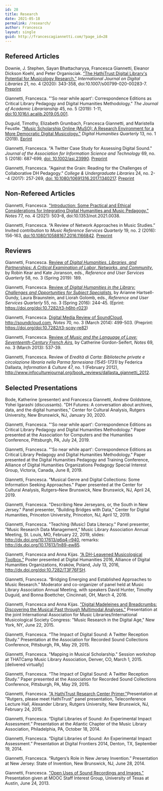 ```yaml
---
id: 28
title: Research
date: 2021-05-18
permalink: /research/
author: Francesca
layout: single
guid: http://francescagiannetti.com/?page_id=28
---
```

## Refereed Articles

Downie, J. Stephen, Sayan Bhattacharyya, Francesca Giannetti, Eleanor Dickson Koehl, and Peter Organisciak. [“The HathiTrust Digital Library's Potential for Musicology Research.”](https://doi.org/10.1007/s00799-020-00283-7) _International Journal on Digital Libraries_ 21, no. 4 (2020): 343-358, doi:10.1007/s00799-020-00283-7. [Preprint](https://doi.org/doi:10.7282/t3-y1bk-wf87)

Giannetti, Francesca. "'So near while apart': Correspondence Editions as Critical Library Pedagogy and Digital Humanities Methodology." _The Journal of Academic Librarianship_ 45, no. 5 (2019): 1-11, [doi:10.1016/j.acalib.2019.05.001](https://doi.org/10.1016/j.acalib.2019.05.001).

Duguid, Timothy, Elizabeth Grumbach, Francesca Giannetti, and Maristella Feustle. ["Music Scholarship Online (MuSO): A Research Environment for a More Democratic Digital Musicology."](http://www.digitalhumanities.org/dhq/vol/13/1/000381/000381.html) _Digital Humanities Quarterly_ 13, no. 1 (2019). [Eprint](https://doi.org/doi:10.7282/t3-11d6-ee79)

Giannetti, Francesca. "A Twitter Case Study for Assessing Digital Sound." _Journal of the Association for Information Science and Technology_ 69, no. 5 (2018): 687-699, [doi: 10.1002/asi.23990](http://dx.doi.org/10.1002/asi.23990). [Preprint](https://doi.org/doi:10.7282/T37P92F7)

Giannetti, Francesca. "Against the Grain: Reading for the Challenges of Collaborative DH Pedagogy." _College & Undergraduate Libraries_ 24, no. 2--4 (2017): 257-269, [doi: 10.1080/10691316.2017.1340217](http://dx.doi.org/10.1080/10691316.2017.1340217). [Preprint](https://doi.org/doi:10.7282/T3VD72JN)

## Non-Refereed Articles

Giannetti, Francesca. ["Introduction: Some Practical and Ethical Considerations for Integrating Digital Humanities and Music Pedagogy."](https://doi.org/10.1353/not.2021.0038) _Notes_ 77, no. 4 (2021): 503–8, doi:10.1353/not.2021.0038.

Giannetti, Francesca. “A Review of Network Approaches in Music Studies.” Invited contribution to _Music Reference Services Quarterly_ 19, no. 2 (2016): 156-163, [doi:10.1080/10588167.2016.1166842](http://dx.doi.org/10.1080/10588167.2016.1166842). [Preprint](https://doi.org/doi:10.7282/T3FF3VGC)

## Reviews

Giannetti, Francesca. [Review of _Digital Humanities, Libraries, and Partnerships: A Critical Examination of Labor, Networks, and Community_](https://journals.ala.org/index.php/rusq/article/view/7048/9580), by Robin Kear and Kate Joranson, eds., _Reference and User Services Quarterly_ 58, no. 3 (Spring 2019): 189.

Giannetti, Francesca. [Review of _Digital Humanities in the Library: Challenges and Opportunities for Subject Specialists_](https://journals.ala.org/rusq/article/view/5940), by Arianne Hartsell-Gundy, Laura Braunstein, and Liorah Golomb, eds., _Reference and User Services Quarterly_ 55, no. 3 (Spring 2016): 244-45. (Eprint: <https://doi.org/doi:10.7282/t3-h6ht-r023>)

Giannetti, Francesca. [Digital Media Review of SoundCloud](http://muse.jhu.edu./journals/notes/v070/70.3.giannetti.html), http://soundcloud.com, _Notes_ 70, no. 3 (March 2014): 499-503. (Preprint: <https://doi.org/doi:10.7282/t3-scqy-re82>)

Giannetti, Francesca. [Review of _Music and the Language of Love: Seventeenth-Century French Airs_](http://muse.jhu.edu./journals/notes/v069/69.3.giannetti.html), by Catherine Gordon-Seifert, _Notes_ 69, no. 3 (March 2013): 537-39.

Giannetti, Francesca. Review of _Eredità di Carta: Biblioteche private e circolazione libraria nella Parma farnesiana (1545-1731)_ by Federica Dallasta, _Information & Culture_ 47, no. 1 (February 2012), <http://www.infoculturejournal.org/book_reviews/dallasta_giannetti_2012>.

## Selected Presentations

Bode, Katherine (presenter) and Francesca Giannetti, Andrew Goldstone, Yohei Igarashi (discussants). "DH Futures: A conversation about archives, data, and the digital humanities," Center for Cultural Analysis, Rutgers University, New Brunswick, NJ, January 30, 2020.

Giannetti, Francesca. "'So near while apart': Correspondence Editions as Critical Library Pedagogy and Digital Humanities Methodology." Paper presented at the Association for Computers and the Humanities Conference, Pittsburgh, PA, July 24, 2019.

Giannetti, Francesca. "'So near while apart': Correspondence Editions as Critical Library Pedagogy and Digital Humanities Methodology." Paper presented at the Digital Humanities Pedagogy and Training Conference, Alliance of Digital Humanities Organizations Pedagogy Special Interest Group, Victoria, Canada, June 8, 2019. 

Giannetti, Francesca. "Musical Genre and Digital Collections: Some Information Seeking Approaches." Paper presented at the Center for Cultural Analysis, Rutgers–New Brunswick, New Brunswick, NJ, April 24, 2019.

Giannetti, Francesca. "Describing New Jerseyans, or, the South in
New Jersey." Panel presenter, "Building Bridges with Data," Center for Digital Humanities, Princeton University, Princeton, NJ, April 12, 2019.

Giannetti, Francesca. "Teaching (Music) Data Literacy." Panel presenter, "Music Research Data Management," Music Library Association Annual Meeting, St. Louis, MO, February 22, 2019, slides: <http://dx.doi.org/10.17613/q6q4-r940>, remarks: <http://dx.doi.org/10.17613/1n89-ew85>.

Giannetti, Francesca and Anna Kijas. [“A DH-Leavened Musicological Toolbox.”](http://dh2016.adho.org/abstracts/22) Poster presented at Digital Humanities 2016, Alliance of Digital Humanities Organizations, Krakòw, Poland, July 13, 2016, <http://dx.doi.org/doi:10.7282/T3F76FSH>.

Giannetti, Francesca. “Bridging Emerging and Established Approaches to Music Research." Moderator and co-organizer of panel held at Music Library Association Annual Meeting, with speakers David Hunter, Timothy Duguid, and Bonna Boettcher, Cincinnati, OH, March 4, 2016.

Giannetti, Francesca and Anna Kijas. ["Digital Madeleines and Breadcrumbs: Discovering the Musical Past through Multimodal Analyses."](https://docs.google.com/presentation/d/1yckWJXH5YXozUqcKIIoWl-qdFOiziOTm4Pe9yiqwMGc/edit?usp=sharing) Presentation at the joint International Association for Music Libraries/International Musicological Society Congress: "Music Research in the Digital Age," New York, NY, June 22, 2015.

Giannetti, Francesca. “The Impact of Digital Sound: A Twitter Reception Study.” Presentation at the Association for Recorded Sound Collections Conference, Pittsburgh, PA, May 29, 2015.

Giannetti, Francesca. "Mapping in Musical Scholarship." Session workshop at THATCamp Music Library Association, Denver, CO, March 1, 2015. [delivered virtually]

Giannetti, Francesca. “The Impact of Digital Sound: A Twitter Reception Study.” Paper presented at the Association for Recorded Sound Collections Conference, Pittsburgh, PA, May 29, 2015.

Giannetti, Francesca. ["A HathiTrust Research Center Primer."](http://francescagiannetti.com/a-hathitrust-research-center-primer/)Presentation at "Rutgers, please meet HathiTrust" panel presentation, Teleconference Lecture Hall, Alexander Library, Rutgers University, New Brunswick, NJ, February 24, 2015.

Giannetti, Francesca. “Digital Libraries of Sound: An Experimental Impact Assessment.” Presentation at the Atlantic Chapter of the Music Library Association, Philadelphia, PA, October 18, 2014.

Giannetti, Francesca. “Digital Libraries of Sound: An Experimental Impact Assessment.” Presentation at Digital Frontiers 2014, Denton, TX, September 19, 2014. 

Giannetti, Francesca. “Rutgers’s Role in New Jersey Invention.” Presentation at New Jersey: State of Invention, New Brunswick, NJ, June 28, 2014.

Giannetti, Francesca. ["Open Uses of Sound Recordings and Images."](http://www.slideshare.net/FrancescaGiannetti/open-uses-of-sound-recordings-and-images) Presentation given at MOOC Staff Interest Group, University of Texas at Austin, June 24, 2013.